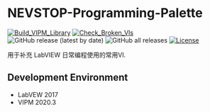 # NEVSTOP-Programming-Palette

[![Build_VIPM_Library](https://github.com/NEVSTOP-LAB/NEVSTOP-Programming-Palette/actions/workflows/Build_VIPM_Library.yml/badge.svg)](https://github.com/NEVSTOP-LAB/NEVSTOP-Programming-Palette/actions/workflows/Build_VIPM_Library.yml)
[![Check_Broken_VIs](https://github.com/NEVSTOP-LAB/NEVSTOP-Programming-Palette/actions/workflows/Check_Broken_VIs.yml/badge.svg?branch=main)](https://github.com/NEVSTOP-LAB/NEVSTOP-Programming-Palette/actions/workflows/Check_Broken_VIs.yml)
![GitHub release (latest by date)](https://img.shields.io/github/v/release/NEVSTOP-LAB/NEVSTOP-Programming-Palette)
![GitHub all releases](https://img.shields.io/github/downloads/NEVSTOP-LAB/NEVSTOP-Programming-Palette/total)
[![License](https://img.shields.io/badge/License-Apache_2.0-blue.svg)](https://opensource.org/licenses/Apache-2.0)


用于补充 LabVIEW 日常编程使用的常用VI.

## Development Environment

- LabVEW 2017
- VIPM 2020.3
